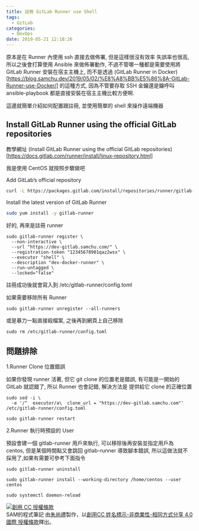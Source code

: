 ```yaml
---
title: 註冊 GitLab Runner use Shell
tags:
  - GitLab
categories:
  - DevOps
date: 2019-05-21 12:18:26
---
```



原本是在 Runner 內使用 ssh 直接去做佈署, 但是這樣很沒有效率 失誤率也很高, 所以之後會打算使用 Ansible 來做佈署動作, 不過不管哪一種都是需要使用將GitLab Runner 安裝在宿主主機上, 而不是透過 (GitLab Runner in Docker)[https://blog.samchu.dev/2019/05/02/%E8%A8%BB%E5%86%8A-GitLab-Runner-use-Docker/] 的這種方式, 因為不管要存取 SSH 金鑰還是鑰呼叫 ansible-playbook 都是直接安裝在宿主主機比較方便啊.

這邊就簡單介紹如何配置跟註冊, 並使用簡單的 shell 來操作遠端機器

<!--more-->

## Install GitLab Runner using the official GitLab repositories
教學網址 (Install GitLab Runner using the official GitLab repositories)[https://docs.gitlab.com/runner/install/linux-repository.html]  

我是使用 CentOS 就按照步驟做吧  

Add GitLab’s official repository
``` bash
curl -L https://packages.gitlab.com/install/repositories/runner/gitlab-runner/script.rpm.sh | sudo bash
```

Install the latest version of GitLab Runner
``` bash
sudo yum install -y gitlab-runner
```

好的, 再來是註冊 runner
```
sudo gitlab-runner register \
  --non-interactive \
  --url "https://dev-gitlab.samchu.com/" \
  --registration-token "12345678901qaz2wsx" \
  --executor "shell" \
  --description "dev-docker-runner" \
  --run-untagged \
  --locked="false"
```
註冊成功後就會寫入到 /etc/gitlab-runner/config.toml  

如果需要移除所有 Runner
```
sudo gitlab-runner unregister --all-runners
```

或是暴力一點直接殺檔案, 之後再到網頁上自己移除
```
sudo rm /etc/gitlab-runner/config.toml
```

## 問題排除

1.Runner Clone 位置錯誤

如果你發現 runner 活著, 但它 git clone 的位置老是錯誤, 有可能是一開始的 GitLab 就認錯了, 所以 Runner 也會記錯, 解決方法是 提供給它 clone 的正確位置
```
sudo sed -i \
  -e '/^  executor/a\  clone_url = "https://dev-gitlab.samchu.com"' /etc/gitlab-runner/config.toml

sudo gitlab-runner restart
```

2.Runner 執行時預設的 User

預設會建一個 gitlab-runner 用戶來執行, 可以移除後再安裝並指定用戶為 centos, 但是某個時間點又會跳回 gitlab-runner 導致腳本錯誤, 所以這做法就不採用了,如果有需要可參考下面指令
```
sudo gitlab-runner uninstall

sudo gitlab-runner install --working-directory /home/centos --user centos

sudo systemctl daemon-reload
```

<a rel="license" href="http://creativecommons.org/licenses/by-nc-sa/4.0/"><img alt="創用 CC 授權條款" style="border-width:0" src="https://i.creativecommons.org/l/by-nc-sa/4.0/88x31.png" /></a><br /><span xmlns:dct="http://purl.org/dc/terms/" property="dct:title">SAM的程式筆記 </span>由<a xmlns:cc="http://creativecommons.org/ns#" href="https://blog.samchu.dev/" property="cc:attributionName" rel="cc:attributionURL">朱尚禮</a>製作，以<a rel="license" href="http://creativecommons.org/licenses/by-nc-sa/4.0/">創用CC 姓名標示-非商業性-相同方式分享 4.0 國際 授權條款</a>釋出。
